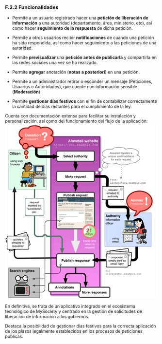 ### F.2.2 Funcionalidades

* Permite a un usuario registrado hacer una **petición de liberación de información** a una autoridad \(departamento, área, ministerio, etc\), así como hacer **seguimiento** **de la respuesta** de dicha petición.

* Permite a otros usuarios recibir **notificaciones** de cuando una petición ha sido respondida, así como hacer seguimiento a las peticiones de una autoridad.

* Permite **previsualizar** una **petición antes de publicarla** y compartirla en las redes sociales una vez se ha realizado.

* Permite **agregar** anotación \(**notas a posteriori**\) en una petición.

* Permite a un administrador retirar o esconder un mensaje \(Peticiones, Usuarios o Autoridades\), que cuente con información sensible \(**Moderación**\)

* Permite **gestionar días festivos** con el fin de contabilizar correctamente la cantidad de días restantes para el cumplimiento de la ley.

Cuenta con documentación extensa para facilitar su instalación y personalización, así como del funcionamiento del flujo de la aplicación:![](/assets/import3.png)

En definitiva, se trata de un aplicativo integrado en el ecosistema tecnológico de MySociety y centrado en la gestión de solicitudes de liberación de información a los gobiernos.

Destaca la posibilidad de gestionar días festivos para la correcta aplicación de los plazos legalmente establecidos en los procesos de peticiones públicas.



